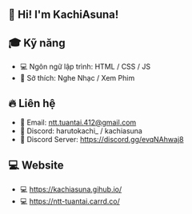## 👋 Hi! I'm KachiAsuna!

## 🎓 Kỹ năng
- 💻 Ngôn ngữ lập trình: HTML / CSS / JS
- 🎊 Sở thích: Nghe Nhạc / Xem Phim

## 🔥 Liên hệ
- 🍔 Email: ntt.tuantai.412@gmail.com
- 🍕 Discord: harutokachi_ / kachiasuna
- 🍉 Discord Server: https://discord.gg/evqNAhwaj8

## 💻 Website
- 💻 https://kachiasuna.gihub.io/
- 💻 https://ntt-tuantai.carrd.co/
